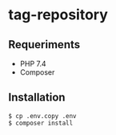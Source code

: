 # tag-repository

## Requeriments
* PHP 7.4
* Composer

## Installation

```shell
$ cp .env.copy .env
$ composer install
```

